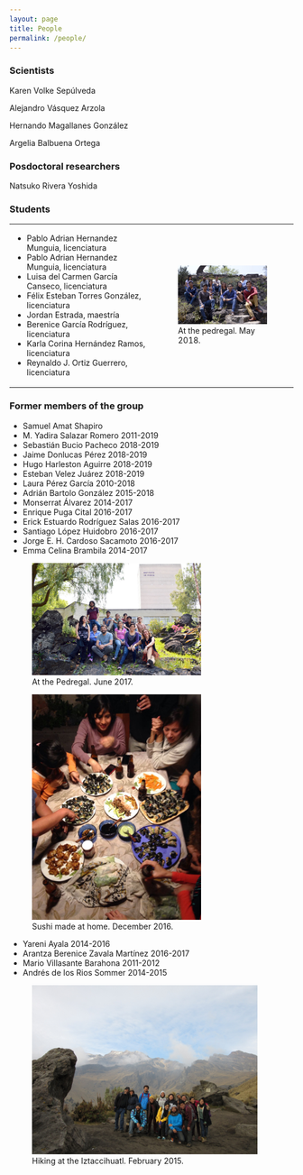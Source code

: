 ```yaml
---
layout: page
title: People
permalink: /people/
---
```


### Scientists
Karen Volke Sepúlveda

Alejandro Vásquez Arzola 

Hernando Magallanes González

Argelia Balbuena Ortega

### Posdoctoral researchers

Natsuko Rivera Yoshida
### Students
<table>
  <tr>
    <td width="50%">
 

<ul>
      <li>Pablo Adrian Hernandez Munguia, licenciatura</li>
    <li>Pablo Adrian Hernandez Munguia, licenciatura</li>
  <li>Luisa del Carmen García Canseco, licenciatura</li>
  <li>Félix Esteban Torres González, licenciatura</li>
 <li>Jordan Estrada, maestría</li> 
 <li>Berenice García Rodríguez, licenciatura</li>
 <li>Karla Corina Hernández Ramos, licenciatura</li>
 <li>Reynaldo J. Ortiz Guerrero, licenciatura</li>
</ul>


</td>
<td>

<figure>
  <img src="/imagenes/Grupo Manipulacion Optica-15.JPG" width="100%">
  <figcaption>At the pedregal. May 2018.</figcaption>
</figure>
</td>
</tr>
</table>

### Former members of the group

* Samuel Amat Shapiro
* M. Yadira Salazar Romero 2011-2019
* Sebastián Bucio Pacheco 2018-2019
* Jaime Donlucas Pérez 2018-2019
* Hugo Harleston Aguirre 2018-2019
* Esteban Velez Juárez 2018-2019
* Laura Pérez García 2010-2018
* Adrián Bartolo González 2015-2018
* Monserrat Álvarez 2014-2017
* Enrique Puga Cital 2016-2017
* Erick Estuardo Rodríguez Salas 2016-2017
* Santiago López Huidobro 2016-2017
* Jorge E. H. Cardoso Sacamoto 2016-2017
* Emma Celina Brambila 2014-2017

<figure>
  <img src="/imagenes/Ratchet3.jpg" width="300">
  <figcaption>At the Pedregal. June 2017.</figcaption>
</figure>

<figure>
  <img src="/imagenes/PHOTO-2016-12-14-23-37-15.jpg" width="300">
  <figcaption>Sushi made at home. December 2016.</figcaption>
</figure>

* Yareni Ayala 2014-2016
* Arantza Berenice Zavala Martínez 2016-2017
* Mario Villasante Barahona 2011-2012
* Andrés de los Rios Sommer 2014-2015

<figure>
  <img src="/imagenes/grupo2015.jpg" width="400">
  <figcaption>Hiking at the Iztaccihuatl. February 2015.</figcaption>
</figure>


